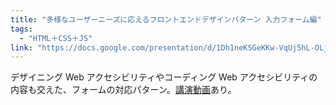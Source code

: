 ```yaml
---
title: "多様なユーザーニーズに応えるフロントエンドデザインパターン 入力フォーム編"
tags:
  - "HTML＋CSS＋JS"
link: "https://docs.google.com/presentation/d/1Dh1neKSGeKKw-VqUj5hL-OLjklCN68yDEqUvAHxL-4w/edit?usp=sharing"
---
```


デザイニング Web アクセシビリティやコーディング Web アクセシビリティの内容も交えた、フォームの対応パターン。[講演動画](https://youtu.be/zv462pbTfiU?t=1h32m27s)あり。

